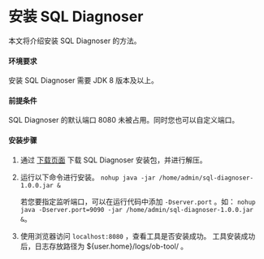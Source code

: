 # 安装 SQL Diagnoser

本文将介绍安装 SQL Diagnoser 的方法。

#### 环境要求

安装 SQL Diagnoser 需要 JDK 8 版本及以上。

#### 前提条件

SQL Diagnoser 的默认端口 8080 未被占用。同时您也可以自定义端口。

#### 安装步骤

1. 通过 [下载页面](https://open.oceanbase.com/softwareCenter/community) 下载 SQL Diagnoser 安装包，并进行解压。
2. 运行以下命令进行安装。
    ```nohup java -jar /home/admin/sql-diagnoser-1.0.0.jar &```

    若您要指定监听端口，可以在运行代码中添加 `-Dserver.port` 。如： `nohup java -Dserver.port=9090 -jar /home/admin/sql-diagnoser-1.0.0.jar &`。

3. 使用浏览器访问 `localhost:8080` ，查看工具是否安装成功。
工具安装成功后，日志存放路径为 ${user.home}/logs/ob-tool/ 。
